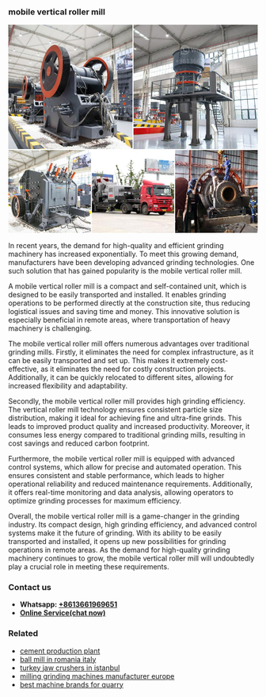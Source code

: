 <h3>mobile vertical roller mill</h3><img src='1708322764.jpg' alt=''><p>In recent years, the demand for high-quality and efficient grinding machinery has increased exponentially. To meet this growing demand, manufacturers have been developing advanced grinding technologies. One such solution that has gained popularity is the mobile vertical roller mill.</p><p>A mobile vertical roller mill is a compact and self-contained unit, which is designed to be easily transported and installed. It enables grinding operations to be performed directly at the construction site, thus reducing logistical issues and saving time and money. This innovative solution is especially beneficial in remote areas, where transportation of heavy machinery is challenging.</p><p>The mobile vertical roller mill offers numerous advantages over traditional grinding mills. Firstly, it eliminates the need for complex infrastructure, as it can be easily transported and set up. This makes it extremely cost-effective, as it eliminates the need for costly construction projects. Additionally, it can be quickly relocated to different sites, allowing for increased flexibility and adaptability.</p><p>Secondly, the mobile vertical roller mill provides high grinding efficiency. The vertical roller mill technology ensures consistent particle size distribution, making it ideal for achieving fine and ultra-fine grinds. This leads to improved product quality and increased productivity. Moreover, it consumes less energy compared to traditional grinding mills, resulting in cost savings and reduced carbon footprint.</p><p>Furthermore, the mobile vertical roller mill is equipped with advanced control systems, which allow for precise and automated operation. This ensures consistent and stable performance, which leads to higher operational reliability and reduced maintenance requirements. Additionally, it offers real-time monitoring and data analysis, allowing operators to optimize grinding processes for maximum efficiency.</p><p>Overall, the mobile vertical roller mill is a game-changer in the grinding industry. Its compact design, high grinding efficiency, and advanced control systems make it the future of grinding. With its ability to be easily transported and installed, it opens up new possibilities for grinding operations in remote areas. As the demand for high-quality grinding machinery continues to grow, the mobile vertical roller mill will undoubtedly play a crucial role in meeting these requirements.</p><h3>Contact us</h3><ul><li><strong>Whatsapp:&nbsp;<a href="https://wa.me/8613661969651">+8613661969651</a></strong></li><li><a href="https://swt.shibang-china.com/?git&amp;zhl&amp;mobile vertical roller mill"><strong>Online Service(chat now)</strong></a></li></ul><h3>Related</h3><ul><li><a href='cement production plant.md'>cement production plant</a></li><li><a href='ball mill in romania italy.md'>ball mill in romania italy</a></li><li><a href='turkey jaw crushers in istanbul.md'>turkey jaw crushers in istanbul</a></li><li><a href='milling grinding machines manufacturer europe.md'>milling grinding machines manufacturer europe</a></li><li><a href='best machine brands for quarry.md'>best machine brands for quarry</a></li></ul>